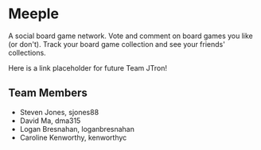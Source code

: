 # Meeple

A social board game network. Vote and comment on board games you like (or don't). Track your board game collection and see your friends' collections.

Here is a link placeholder for future Team JTron!

## Team Members

- Steven Jones, sjones88
- David Ma, dma315
- Logan Bresnahan, loganbresnahan
- Caroline Kenworthy, kenworthyc


